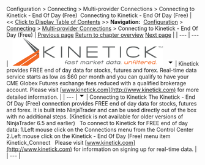 ﻿
Configuration \> Connecting \> Multi\-provider Connections \> Connecting to Kinetick \- End Of Day (Free) 
Connecting to Kinetick \- End Of Day (Free) 
| \<\< [Click to Display Table of Contents](connecting_to_kinetick.md) \>\> **Navigation:**     [Configuration](configuration.md) \> [Connecting](connecting.md) \> [Multi\-provider Connections](multi-provider-connections.md) \> Connecting to Kinetick \- End Of Day (Free) | [Previous page](connecting-to-multi-provider-c.md) [Return to chapter overview](multi-provider-connections.md) [Next page](external_data_feed_connection.md) |
| --- | --- |
 
![connecting_to_kinetick_2](connecting_to_kinetick_2.png)
 
![tog_minus](tog_minus.gif)
| Kinetick provides FREE end of day data for stocks, futures and forex. Real\-time data service starts as low as $60 per month and you can qualify to have your CME Globex Futures exchange fees reduced with a qualified brokerage account. Please visit [www.kinetick.com](http://www.kinetick.com) for more detailed information. |
| --- |
![tog_minus](tog_minus.gif)
| Connecting to Kinetick The Kinetick \- End Of Day (Free) connection provides FREE end of day data for stocks, futures and forex. It is built into NinjaTrader and can be used directly out of the box with no additional steps. (Kinetick is not available for older versions of NinjaTrader 6\.5 and earlier)   To connect to Kinetick for FREE end of day data: 1\.Left mouse click on the Connections menu from the Control Center 2\.Left mouse click on the Kinetick \- End Of Day (Free) menu item  Kinetick_Connect   Please visit [www.kinetick.com](http://www.kinetick.com) for information on signing up for real\-time data. |
| --- |
